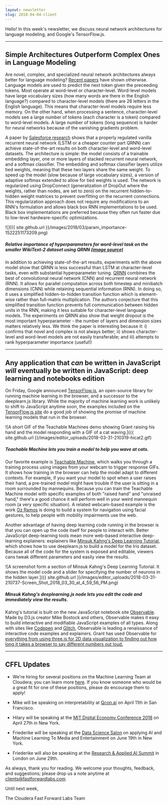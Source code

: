 ```yaml
---
layout: newsletter
slug: 2018-04-04-client
---
```


Hello! In this week's newsletter, we discuss neural network architectures for language modeling, and Google's TensorFlow.js.

---

## Simple Architectures Outperform Complex Ones in Language Modeling

Are novel, complex, and specialized neural network architectures always better for language modeling? [Recent papers](https://arxiv.org/abs/1708.02182) have shown otherwise. Language models are used to predict the next token given the preceeding tokens. Most operate at word-level or character-level. Word-level models have large vocabulary sizes (how many words are there in the English language?) compared to character-level models (there are 26 letters in the English language). This means that character-level models require less memory. On the other hand, when processing a sentence, character-level models see a large number of tokens (each character is a token) compared to word-level models. A large number of tokens (long sequence) is harder for neural networks because of the vanishing gradients problem.                                                                      
                                                                                                      
A paper by [Salesforce research](https://arxiv.org/abs/1803.08240) shows that a properly regulated vanilla recurrent neural network (LSTM or a cheaper counter part QRNN) can achieve state-of-the-art results on both character-level and word-level datasets. The architecture is simple: the model consists of a trainable embedding layer, one or more layers of stacked recurrent neural network, and a softmax classifier. The embedding and softmax classifier layers utilize tied weights, meaning that these two layers share the same weight. To speed up the model (slow because of large vocabulary sizes), a version of adaptive softmax extended to allow for tied weights is used. The network is regularized using DropConnect (generalization of DropOut where the weights, rather than nodes, are set to zero) on the recurrent hidden-to-hidden weight matrices to prevent overfitting on the recurrent connections. This regularization approach does not require any modifications to an RNN's formulation and allows black box RNN implementations to be used. Black box implementations are preferred because they often run faster due to low-level hardware-specific optimizations.                                                                   

![]({{ site.github.url }}/images/2018/03/param_importance-1522251173209.png)
##### Relative importance of hyperparameters for word-level task on the smaller WikiText-2 dataset using QRNN [(image source)](https://arxiv.org/abs/1803.08240)

In addition to achieving state-of-the-art results, experiments with the above model show that QRNN is less successful than LSTM at character-level tasks, even with substantial hyperparameter tuning. [QRNN](https://arxiv.org/abs/1611.01576) combines the best of convolutional neural network (CNN) and recurrent neural network (RNN). It allows for parallel computation across both timestep and minibatch dimensions (CNN) while retaining sequential information (RNN). In doing so, it uses a simplified hidden-to-hidden transition function which is element-wise rather than full-matrix multiplication. The authors conjecture that this simplified transition function prevents full communication between hidden units in the RNN, making it less suitable for character-level language models. The experiments on QRNN also show that weight dropout is the most important hyperparameter - the number of layers and dimension sizes matters relatively less. We think the paper is interesting because it: i) confirms that novel and complex is not always better; ii) shows character-level and word-level models are not easily transferable; and iii) attempts to rank hyperparameter importance (useful!)                     

---

## Any application that *can* be written in JavaScript *will* eventually be written in JavaScript: deep learning and notebooks edition

On Friday, Google announced [TensorFlow.js](https://medium.com/tensorflow/introducing-tensorflow-js-machine-learning-in-javascript-bf3eab376db), an open-source library for running machine learning in the browser, and a successor to the deeplearn.js library. While the majority of machine learning work is unlikely to shift to JavaScript anytime soon, the examples included on the [TensorFlow.js site](https://js.tensorflow.org/) do a good job of showing the promise of machine learning models that run in the browser. 

![A short GIF of the Teachable Machines demo showing Grant raising his hand and the model responding with a GIF of a cat waving.]({{ site.github.url }}/images/editor_uploads/2018-03-31-210319-hicat2.gif)

##### Teachable Machine lets you train a model to help you wave at cats.

Our favorite example is [Teachable Machine](https://teachablemachine.withgoogle.com/), which walks you through a training process using images from your webcam to trigger response GIFs. It shows how training in the browser can help the model adapt to different contexts. For example, if you want your model to spot when a user raises their hand, a pre-trained model might have trouble if the user is sitting in a room surrounded by mannequins. Because you can train the Teachable Machine model with specific examples of both "raised hand" and "unraised hand," there's a good chance it will perform well in your weird mannequin room (a very specific situation). A related webcam-based example is the work [Oz Ramos](https://twitter.com/LearnWithOz) is doing to build a system for navigation using facial gestures, to help people with mobility impairments use the web.

Another advantage of having deep learning code running in the browser is that you can open up the code itself for people to interact with. Better JavaScript deep-learning tools mean more web-based interactive deep-learning explainers: explainers like [Minsuk Kahng's Deep Learning Tutorial](https://beta.observablehq.com/@minsukkahng/deep-learning-tutorial-with-deeplearn-js), which shows how to use deeplearn.js to build a model for the Iris dataset. Because all of the code for the system is exposed and editable, viewers cans tweak different parameters and easily view the results. 

![A screenshot form a section of Minsuk Kahng's Deep Learning Tutorial. It shows the model code and a slider for specifying the number of neurons in the hidden layer.]({{ site.github.url }}/images/editor_uploads/2018-03-31-210737-Screen_Shot_2018_03_30_at_4_59_56_PM.png)

##### Minsuk Kahng's deeplearning.js node lets you edit the code and immediately view the results.

Kahng's tutorial is built on the new JavaScript notebook site [Observable](https://beta.observablehq.com/@minsukkahng/deep-learning-tutorial-with-deeplearn-js). Made by D3.js creator Mike Bostock and others, Observable makes it easy to build interactive and modifiable JavaScript examples of all types. Along with sites like [Codepen](https://codepen.io/) and [Glitch](https://glitch.com/), Observable is leading a renaissance of interactive code examples and explainers. Grant has used Observable for [everything from using three.js for 2D data visualization to finding out how long it takes a browser to say different numbers out loud.](https://beta.observablehq.com/@grantcuster)

---

## CFFL Updates

* We're hiring for several positions on the Machine Learning Team at Cloudera; you can learn more [here](http://blog.fastforwardlabs.com/2018/03/21/join-the-machine-learning-team-at-cloudera.html).  If you know someone who would be a great fit for one of these positions, please do encourage them to apply!

* Mike will be speaking on interpretability at [Qcon.ai](https://qcon.ai/) on April 11th in San Francisco.

* Hilary will be speaking at the [MIT Digital Economy Conference 2018](http://mitsloan.mit.edu/alumni/events/2018-new-york-ide-conference/) on April 27th in New York.

* Friederike will be speaking at the [Data Science Salon](https://www.eventbrite.com/e/data-science-salon-nyc-tickets-40072527007) on applying AI and Machine Learning To Media and Entertainment on June 19th in New York.

* Friederike will also be speaking at the [Research & Applied AI Summit](https://raais.co/) in London on June 29th.

As always, thank you for reading. We welcome your thoughts, feedback, and suggestions; please drop us a note anytime at clients@fastforwardlabs.com.

Until next week,

The Cloudera Fast Forward Labs Team 
